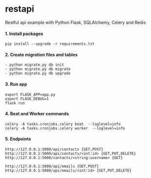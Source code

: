 # restapi
Restful api example with Python Flask, SQLAlchemy, Celery and Redis

#### 1. Install packages
````
pip install --upgrade -r requirements.txt
````

#### 2. Create migration files and tables
````
- python migrate.py db init
- python migrate.py db migrate
- python migrate.py db upgrade
````               

#### 3. Run app 
````
export FLASK_APP=app.py
export FLASK_DEBUG=1
flask run
````

#### 4. Beat and Worker commands 
````
celery -A tasks.cronjobs.celery beat  --loglevel=info
celery -A tasks.cronjobs.celery worker  --loglevel=info
````

#### 5. Endpoints 
````
http://127.0.0.1:5000/api/contacts {GET,POST}
http://127.0.0.1:5000/api/contacts/<int:id> {GET,PUT,DELETE}
http://127.0.0.1:5000/contacts/<string:username> {GET}

http://127.0.0.1:5000/api/emails {GET,POST} 
http://127.0.0.1:5000/api/emails/<int:id> {GET,PUT,DELETE}
````